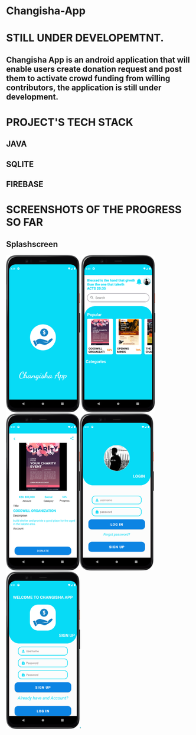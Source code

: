 # Changisha-App
# STILL UNDER DEVELOPEMTNT.
## Changisha App is an android application that will enable users create donation request and post them to activate crowd funding from willing contributors, the application is still under development.
# PROJECT'S TECH STACK
## JAVA
## SQLITE
## FIREBASE

# SCREENSHOTS OF THE PROGRESS SO FAR
## Splashscreen
<img src="images/splash.png" width="200" > <img src="images/home.png" width="200" >
<img src="images/donationitem.png" width="200" ><img src="images/login.png" width="200" >
<img src="images/signup.png" width="200" ><img src="images/profile.png" width="2O0" >
